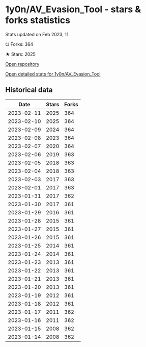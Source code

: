 # 1y0n/AV_Evasion_Tool - stars & forks statistics

Stats updated on Feb 2023, 11

☋ Forks: 364

★ Stars: 2025

[Open repository](https://github.com/1y0n/AV_Evasion_Tool)

[Open detailed stats for 1y0n/AV_Evasion_Tool](https://reviewgithub.com/rep/1y0n/AV_Evasion_Tool)

## Historical data
| Date | Stars | Forks |
|------|-------|-------|
| 2023-02-11 | 2025 | 364 | 
| 2023-02-10 | 2025 | 364 | 
| 2023-02-09 | 2024 | 364 | 
| 2023-02-08 | 2023 | 364 | 
| 2023-02-07 | 2020 | 364 | 
| 2023-02-06 | 2019 | 363 | 
| 2023-02-05 | 2018 | 363 | 
| 2023-02-04 | 2018 | 363 | 
| 2023-02-03 | 2017 | 363 | 
| 2023-02-01 | 2017 | 363 | 
| 2023-01-31 | 2017 | 362 | 
| 2023-01-30 | 2017 | 361 | 
| 2023-01-29 | 2016 | 361 | 
| 2023-01-28 | 2015 | 361 | 
| 2023-01-27 | 2015 | 361 | 
| 2023-01-26 | 2015 | 361 | 
| 2023-01-25 | 2014 | 361 | 
| 2023-01-24 | 2014 | 361 | 
| 2023-01-23 | 2013 | 361 | 
| 2023-01-22 | 2013 | 361 | 
| 2023-01-21 | 2013 | 361 | 
| 2023-01-20 | 2013 | 361 | 
| 2023-01-19 | 2012 | 361 | 
| 2023-01-18 | 2012 | 361 | 
| 2023-01-17 | 2011 | 362 | 
| 2023-01-16 | 2011 | 362 | 
| 2023-01-15 | 2008 | 362 | 
| 2023-01-14 | 2008 | 362 | 

